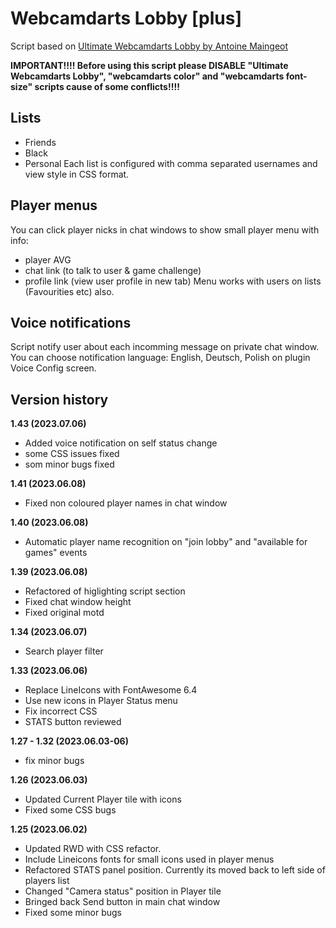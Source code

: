Webcamdarts Lobby [plus]
====================

Script based on [Ultimate Webcamdarts Lobby by Antoine Maingeot](https://greasyfork.org/pl/scripts/401652-ultimate-webcamdarts-lobby)

**IMPORTANT!!!! Before using this script please DISABLE "Ultimate Webcamdarts Lobby", "webcamdarts color" and "webcamdarts font-size" scripts cause of some conflicts!!!!**

Lists
---------------------
* Friends
* Black
* Personal
Each list is configured with comma separated usernames and view style in CSS format.


Player menus
---------------------
You can click player nicks in chat windows to show small player menu with info:
- player AVG
- chat link (to talk to user & game challenge)
- profile link (view user profile in new tab)
Menu works with users on lists (Favourities etc) also.

Voice notifications
---------------------
Script notify user about each incomming message on private chat window. 
You can choose notification language: English, Deutsch, Polish on plugin Voice Config screen.  


Version history
---------------------

**1.43 (2023.07.06)**
* Added voice notification on self status change
* some CSS issues fixed
* som minor bugs fixed


**1.41 (2023.06.08)**
* Fixed non coloured player names in chat window


**1.40 (2023.06.08)**
* Automatic player name recognition on "join lobby" and "available for games" events


**1.39 (2023.06.08)**
* Refactored of higlighting script section
* Fixed chat window height 
* Fixed original motd

**1.34 (2023.06.07)**
* Search player filter


**1.33 (2023.06.06)**
* Replace LineIcons with FontAwesome 6.4
* Use new icons in Player Status menu
* Fix incorrect CSS
* STATS button reviewed

**1.27 - 1.32 (2023.06.03-06)**
* fix minor bugs

**1.26 (2023.06.03)**
* Updated Current Player tile with icons
* Fixed some CSS bugs


**1.25 (2023.06.02)**
* Updated RWD with CSS refactor.
* Include Lineicons fonts for small icons used in player menus
* Refactored STATS panel position. Currently its moved back to left side of players list
* Changed "Camera status" position in Player tile
* Bringed back Send button in main chat window
* Fixed some minor bugs
